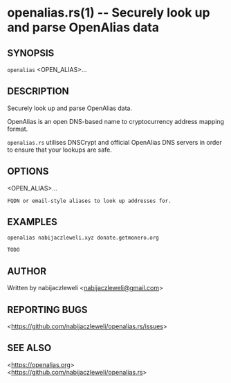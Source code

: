 openalias.rs(1) -- Securely look up and parse OpenAlias data
=========================================================

## SYNOPSIS

`openalias` &lt;OPEN_ALIAS&gt;...

## DESCRIPTION

Securely look up and parse OpenAlias data.

OpenAlias is an open DNS-based name to cryptocurrency address mapping format.

`openalias.rs` utilises DNSCrypt and official OpenAlias DNS servers
in order to ensure that your lookups are safe.

## OPTIONS

  &lt;OPEN_ALIAS&gt;...

    FQDN or email-style aliases to look up addresses for.

## EXAMPLES

  `openalias nabijaczleweli.xyz donate.getmonero.org`

    TODO

## AUTHOR

Written by nabijaczleweli &lt;<nabijaczleweli@gmail.com>&gt;

## REPORTING BUGS

&lt;<https://github.com/nabijaczleweli/openalias.rs/issues>&gt;

## SEE ALSO

&lt;<https://openalias.org>&gt;<br />
&lt;<https://github.com/nabijaczleweli/openalias.rs>&gt;
